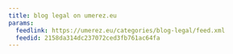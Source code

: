 ```yaml
---
title: blog legal on umerez.eu
params:
  feedlink: https://umerez.eu/categories/blog-legal/feed.xml
  feedid: 2158da314dc237072ced3fb761ac64fa
---
```

